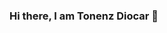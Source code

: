 ### Hi there, I am Tonenz Diocar  👋

<!--
**Tonenz16/Tonenz16** is a ✨ _special_ ✨ repository because its `README.md` (this file) appears on your GitHub profile.

+ <h1>Test</h1>

Here are some ideas to get you started:

- 🔭 I’m currently working on ...
- 🌱 I’m currently learning ...
- 👯 I’m looking to collaborate on ...
- 🤔 I’m looking for help with ...
- 💬 Ask me about ...
- 📫 How to reach me: ...
- 😄 Pronouns: ...
- ⚡ Fun fact: ...
-->
